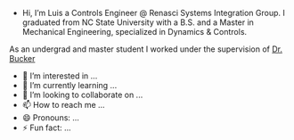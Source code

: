 -   Hi, I’m Luis a Controls Engineer @ Renasci Systems Integration Group.
     I graduated from NC State University with a B.S. and a Master in Mechanical Engineering, specialized in Dynamics & Controls.

  As an undergrad and master student I worked under the supervision of [Dr. Bucker](https://mae.ncsu.edu/people/gbuckner/) 
  

- 👀 I’m interested in ...
- 🌱 I’m currently learning ...
- 💞️ I’m looking to collaborate on ...
- 📫 How to reach me ...
- 😄 Pronouns: ...
- ⚡ Fun fact: ...

<!---
jljimene7/jljimene7 is a ✨ special ✨ repository because its `README.md` (this file) appears on your GitHub profile.
You can click the Preview link to take a look at your changes.
--->
